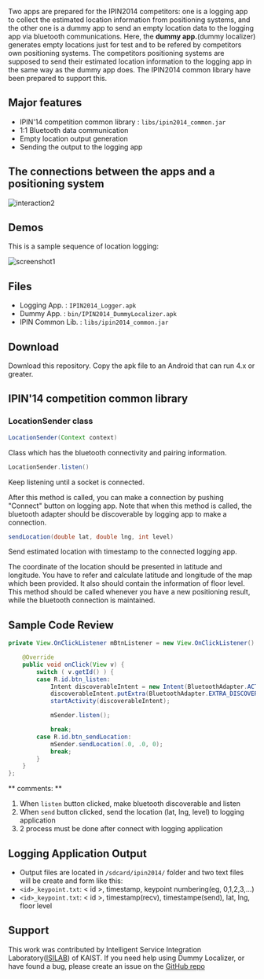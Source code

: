 Two apps are prepared for the IPIN2014 competitors: one is a logging app to collect the estimated location information from positioning systems, and the other one is a dummy app to send an empty location data to the logging app via bluetooth communications. Here, the **dummy app.**(dummy localizer) generates empty locations just for test and to be refered by competitors own positioning systems. The competitors positioning systems are supposed to send their estimated location information to the logging app in the same way as the dummy app does. The IPIN2014 common library have been prepared to support this.

## Major features

* IPIN'14 competition common library : `libs/ipin2014_common.jar`
* 1:1 Bluetooth data communication
* Empty location output generation
* Sending the output to the logging app

## The connections between the apps and a positioning system
![interaction2](https://cloud.githubusercontent.com/assets/420433/4608526/8206e612-5282-11e4-8a37-04112f015673.png)

## Demos

This is a sample sequence of location logging:

![screenshot1](https://cloud.githubusercontent.com/assets/420433/4607830/24fe4b4c-5262-11e4-8456-85fb1473a830.png)

## Files

* Logging App. 		: `IPIN2014_Logger.apk`
* Dummy App. 		: `bin/IPIN2014_DummyLocalizer.apk`
* IPIN Common Lib.	: `libs/ipin2014_common.jar`

## Download

Download this repository. Copy the apk file to an Android that can run 4.x or greater.

## IPIN'14 competition common library
### LocationSender class

```java
LocationSender(Context context)
```

Class which has the bluetooth connectivity and pairing information.

```java
LocationSender.listen()
```

Keep listening until a socket is connected.

After this method is called, you can make a connection by pushing "Connect" button on logging app.
Note that when this method is called, the bluetooth adapter should be discoverable by logging app to make a connection.

```java
sendLocation(double lat, double lng, int level)
```

Send estimated location with timestamp to the connected logging app.

The coordinate of the location should be presented in latitude and longitude. You have to refer and calculate latitude and longitude of the map which been provided. It also should contain the information of floor level.
This method should be called whenever you have a new positioning result, while the bluetooth connection is maintained.

## Sample Code Review

```java
private View.OnClickListener mBtnListener = new View.OnClickListener() {

    @Override
    public void onClick(View v) {
        switch ( v.getId() ) {
        case R.id.btn_listen:
            Intent discoverableIntent = new Intent(BluetoothAdapter.ACTION_REQUEST_DISCOVERABLE);
            discoverableIntent.putExtra(BluetoothAdapter.EXTRA_DISCOVERABLE_DURATION, 300);
            startActivity(discoverableIntent);

            mSender.listen();

            break;
        case R.id.btn_sendLocation:
            mSender.sendLocation(.0, .0, 0);
            break;
        }
    }
};
```
** comments: **

1. When `listen` button clicked, make bluetooth discoverable and listen
2. When `send` button clicked, send the location (lat, lng, level) to logging application
3. 2 process must be done after connect with logging application

## Logging Application Output

* Output files are located in `/sdcard/ipin2014/` folder and two text files will be create and form like this: 
* `<id>_keypoint.txt`: < id >, timestamp, keypoint numbering(eg, 0,1,2,3,...)
* `<id>_keypoint.txt`: < id >, timestamp(recv), timestampe(send), lat, lng, floor level

## Support

This work was contributed by Intelligent Service Integration Laboratory([ISILAB](http://isilab.kaist.ac.kr)) of KAIST. If you need help using Dummy Localizer, or have found a bug, please create an issue on the <a href="https://github.com/canlang/IPIN2014_DummyLocalizer/issues" target="_blank">GitHub repo</a>